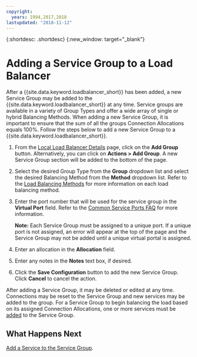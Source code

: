 ```yaml
---
copyright:
  years: 1994,2017,2018
lastupdated: "2018-11-12"
---
```


{:shortdesc: .shortdesc}
{:new_window: target="_blank"}

# Adding a Service Group to a Load Balancer

After a {{site.data.keyword.loadbalancer_short}} has been added, a new Service Group may be added to the {{site.data.keyword.loadbalancer_short}} at any time. Service groups are available in a variety of Group Types and offer a wide array of single or hybrid Balancing Methods. When adding a new Service Group, it is important to ensure that the sum of all the groups Connection Allocations equals 100%. Follow the steps below to add a new Service Group to a {{site.data.keyword.loadbalancer_short}}.

1. From the [Local Load Balancer Details](/docs/infrastructure/local-load-balancer?topic=local-load-balancer-viewing-local-load-balancer-details) page, click on the **Add Group** button. Alternatively, you can click on **Actions > Add Group**. A new Service Group section will be added to the bottom of the page.
2. Select the desired Group Type from the **Group** dropdown list and select the desired Balancing Method from the **Method** dropdown list. Refer to the [Load Balancing Methods](/docs/infrastructure/local-load-balancer?topic=local-load-balancer-load-balancing-methods#load-balancing-methods) for more information on each load balancing method.
3. Enter the port number that will be used for the service group in the **Virtual Port** field. Refer to the [Common Service Ports FAQ](/docs/infrastructure/local-load-balancer?topic=local-load-balancer-faqs-for-local-load-balancer#what-services-can-be-load-balanced-) for more information. 

	**Note:** Each Service Group must be assigned to a unique port. If a unique port is not assigned, an error will appear at the top of the page and the Service Group may not be added until a unique virtual portal is assigned.
4. Enter an allocation in the **Allocation** field.
5. Enter any notes in the **Notes** text box, if desired.
6. Click the **Save Configuration** button to add the new Service Group. Click **Cancel** to cancel the action.

After adding a Service Group, it may be deleted or edited at any time. Connections may be reset to the Service Group and new services may be added to the group. For a Service Group to begin balancing the load based on its assigned Connection Allocations, one or more services must be [added](/docs/infrastructure/local-load-balancer?topic=local-load-balancer-adding-a-service-to-a-service-group) to the Service Group.

## What Happens Next

[Add a Service to the Service Group](/docs/infrastructure/local-load-balancer?topic=local-load-balancer-adding-a-service-to-a-service-group).
